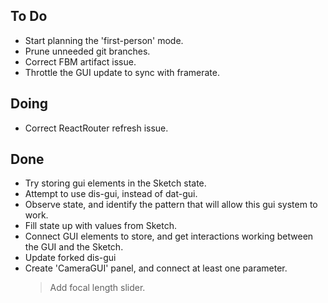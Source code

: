 ## To Do

- Start planning the 'first-person' mode.
- Prune unneeded git branches.
- Correct FBM artifact issue.
- Throttle the GUI update to sync with framerate.

## Doing

- Correct ReactRouter refresh issue.

## Done

- Try storing gui elements in the Sketch state.
- Attempt to use dis-gui, instead of dat-gui.
- Observe state, and identify the pattern that will allow this gui system to work.
- Fill state up with values from Sketch.
- Connect GUI elements to store, and get interactions working between the GUI and the Sketch.
- Update forked dis-gui
- Create 'CameraGUI' panel, and connect at least one parameter.
    > Add focal length slider.
